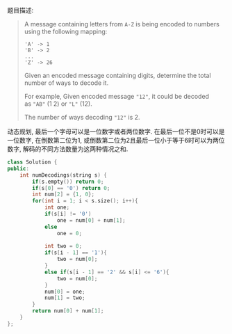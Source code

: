 题目描述:

> A message containing letters from `A-Z` is being encoded to numbers using the following mapping:
>
> ```
> 'A' -> 1
> 'B' -> 2
> ...
> 'Z' -> 26
>
> ```
>
> Given an encoded message containing digits, determine the total number of ways to decode it.
>
> For example,
> Given encoded message `"12"`, it could be decoded as `"AB"` (1 2) or `"L"` (12).
>
> The number of ways decoding `"12"` is 2.

动态规划, 最后一个字母可以是一位数字或者两位数字. 在最后一位不是0时可以是一位数字, 在倒数第二位为1, 或倒数第二位为2且最后一位小于等于6时可以为两位数字, 解码的不同方法数量为这两种情况之和.

```c++
class Solution {
public:
    int numDecodings(string s) {
        if(s.empty()) return 0;
        if(s[0] == '0') return 0;
        int num[2] = {1, 0};
        for(int i = 1; i < s.size(); i++){
            int one;
            if(s[i] != '0')
                one = num[0] + num[1];
            else
                one = 0;
                
            int two = 0;
            if(s[i - 1] == '1'){
                two = num[0];
            }
            else if(s[i - 1] == '2' && s[i] <= '6'){
                two = num[0];
            }
            num[0] = one;
            num[1] = two;
        }
        return num[0] + num[1];
    }
};
```

